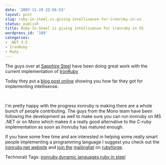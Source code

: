 ```yaml
---
date: '2007-11-19 22:56:53'
layout: post
slug: ruby-in-steel-is-giving-intellisense-for-ironruby-in-vs
status: publish
title: Ruby-In-Steel is giving intellisense for ironruby in VS
wordpress_id: '189'
categories:
- .NET 3.5
- IronRuby
- Ruby
---
```


The guys over at [Sapphire Steel](http://sapphiresteel.com) have been doing great work with the current implementation of [IronRuby](http://www.ironruby.net/)

 

Today they put a [blog post online](http://www.sapphiresteel.com/IronRuby-and-IntelliSense) showing you how far they got for implementing intellisense.

 

 

 

I'm pretty happy with the progress ironruby is making there are a whole bunch of people contributing. The guys from the Mono team have been following the development as well to make sure you can run ironruby on MS .NET or on Mono which makes it a really good alternative to the C-ruby implementation as soon as Ironruby has matured enough.

 

If you have some free time and are interested in helping some really smart people implementing a programming language I suggest you check out the [ironruby.net website](http://www.ironruby.net/) and [join the](http://rubyforge.org/mailman/listinfo/ironruby-core) [mailinglist](http://rubyforge.org/mailman/listinfo/ironruby-core) on [rubyforge](http://rubyforge.org/projects/ironruby).

 

Technorati Tags: [ironruby](http://technorati.com/tags/ironruby),[dynamic languages](http://technorati.com/tags/dynamic%20languages),[ruby in steel](http://technorati.com/tags/ruby%20in%20steel)
